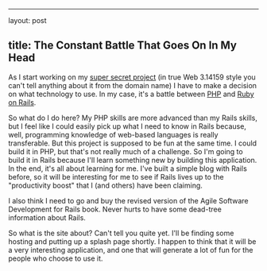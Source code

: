 <hr />

<p>layout: post</p>

<h2>title: The Constant Battle That Goes On In My Head</h2>

<p>
As I start working on my <a href=http://www.rallyhat.com>super secret project</a> (in true Web 3.14159 style you can't tell anything about it from the domain name) I have to make a decision on what technology to use.  In my case, it's a battle between <a href=http://www.php.net>PHP</a> and <a href=http://www.rubyonrails.com>Ruby on Rails</a>.
</p>

<p>
So what do I do here?  My PHP skills are more advanced than my Rails skills, but I feel like I could easily pick up what I need to know in Rails because, well, programming knowledge of web-based languages is really transferable.  But this project is supposed to be fun at the same time.  I could build it in PHP, but that's not really much of a challenge.  So I'm going to build it in Rails because I'll learn something new by building this application.  In the end, it's all about learning for me.  I've built a simple blog with Rails before, so it will be interesting for me to see if Rails lives up to the "productivity boost" that I (and others) have been claiming.
</p>

<p>
I also think I need to go and buy the revised version of the Agile Software Development for Rails book.  Never hurts to have some dead-tree information about Rails.
</p>

<p>
So what is the site about?  Can't tell you quite yet.  I'll be finding some hosting and putting up a splash page shortly.  I happen to think that it will be a very interesting application, and one that will generate a lot of fun for the people who choose to use it.
</p>
